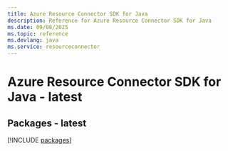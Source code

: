 ```yaml
---
title: Azure Resource Connector SDK for Java
description: Reference for Azure Resource Connector SDK for Java
ms.date: 09/08/2025
ms.topic: reference
ms.devlang: java
ms.service: resourceconnector
---
```

# Azure Resource Connector SDK for Java - latest
## Packages - latest
[!INCLUDE [packages](resource-connector-index.md)]